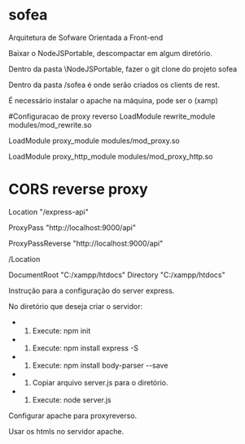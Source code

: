 # sofea
Arquitetura de Sofware Orientada a Front-end

Baixar o NodeJSPortable, descompactar em algum diretório.

Dentro da pasta \NodeJSPortable, fazer o git clone do projeto sofea

Dentro da pasta /sofea  é onde serão criados os clients de rest.

É necessário instalar o apache na máquina, pode ser o (xamp)


#Configuracao de proxy reverso
LoadModule rewrite_module modules/mod_rewrite.so

LoadModule proxy_module modules/mod_proxy.so

LoadModule proxy_http_module modules/mod_proxy_http.so




# CORS reverse proxy

Location "/express-api"

ProxyPass "http://localhost:9000/api"

ProxyPassReverse "http://localhost:9000/api"

/Location


DocumentRoot "C:/xampp/htdocs"
Directory "C:/xampp/htdocs"


Instrução para a configuração do server express.

No diretório que deseja criar o servidor:

* 1. Execute: npm init
* 1. Execute: npm install express -S 
* 1. Execute: npm install body-parser --save
* 1. Copiar arquivo server.js para o diretório.
* 1. Execute: node server.js 

Configurar apache para proxyreverso.

Usar os htmls no servidor apache.
